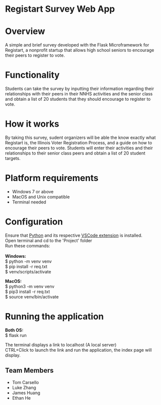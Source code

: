 # Registart Survey Web App

# Overview
A simple and brief survey developed with the Flask Microframework for Registart, a nonprofit startup that allows high school seniors to encourage their peers to register to vote.

# Functionality
Students can take the survey by inputting their information regarding their relationships with their peers in their NNHS activities and the senior class and obtain a list of 20 students that they should encourage to register to vote.

# How it works
By taking this survey, sudent organizers will be able the know exactly what Registart is, the Illinois Voter Registration Process, and a guide on how to encourage their peers to vote. Students will enter their activities and their relationships to their senior class peers and obtain a list of 20 student targets.

# Platform requirements
- Windows 7 or above <br/>
- MacOS and Unix compatible <br/>
- Terminal needed 

# Configuration 
Ensure that [Python](https://www.python.org/) and its respective [VSCode extension](https://code.visualstudio.com/docs/python/python-tutorial) is installed. <br/>
Open terminal and cd to the 'Project' folder<br/>
Run these commands: <br/>
<br/>
<strong>Windows:</strong><br/>
$ python -m venv venv <br/>
$ pip install -r req.txt <br/>
$ venv/scripts/activate <br/>

<strong>MacOS:</strong><br/>
$ python3 -m venv venv <br/>
$ pip3 install -r req.txt <br/>
$ source venv/bin/activate <br/>

# Running the application 
<strong>Both OS: </strong><br/>
$ flask run <br/>

The terminal displays a link to localhost (A local server) <br/>
CTRL+Click to launch the link and run the application, the index page will display. <br/>

## Team Members
* Tom Carsello
* Luke Zhang
* James Huang
* Ethan He
